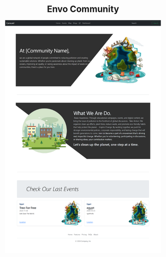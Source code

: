 <p align="center">
    <h1 align="center" >Envo Community</h1>
</p>
<p align="center">
    <img src="./img/main.png" width="1000" alt="Power Gym">
</p>
